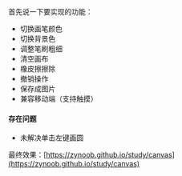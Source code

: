 首先说一下要实现的功能：
- 切换画笔颜色
- 切换背景色
- 调整笔刷粗细
- 清空画布
- 橡皮擦擦除
- 撤销操作
- 保存成图片
- 兼容移动端（支持触摸）

#### 存在问题
- 未解决单击左键画圆

最终效果：[https://zynoob.github.io/study/canvas](https://zynoob.github.io/study/canvas)
